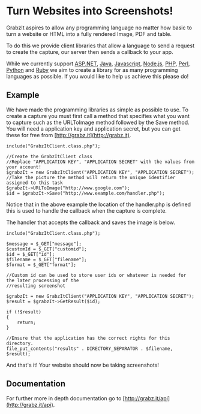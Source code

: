 Turn Websites into Screenshots!
===============================
GrabzIt aspires to allow any programming language no matter how basic to turn a website or HTML into a fully rendered Image, PDF and table.

To do this we provide client libraries that allow a language to send a request to create the capture, our server then sends a callback to your app.

While we currently support [ASP.NET](http://grabz.it/api/aspnet/), [Java](http://grabz.it/api/java/), [Javascript](http://grabz.it/api/javascript/), [Node.js](http://grabz.it/api/nodejs/), [PHP](http://grabz.it/api/php/), [Perl](http://grabz.it/api/perl/), [Python](http://grabz.it/api/python/) and [Ruby](http://grabz.it/api/ruby/) we aim to create a library for as many programming languages as possible. If you would like to help us achieve this please do!

Example
-------

We have made the programming libraries as simple as possible to use. To create a capture you must first call a method that specifies what you want to capture such as the URLToImage method followed by the Save method. You will need a application key and application secret, but you can get these for free from [http://grabz.it](http://grabz.it).

```
include("GrabzItClient.class.php");

//Create the GrabzItClient class
//Replace "APPLICATION KEY", "APPLICATION SECRET" with the values from your account!
$grabzIt = new GrabzItClient("APPLICATION KEY", "APPLICATION SECRET");
//Take the picture the method will return the unique identifier assigned to this task
$grabzIt->URLToImage("http://www.google.com");
$id = $grabzIt->Save("http://www.example.com/handler.php");
```

Notice that in the above example the location of the handler.php is defined this is used to handle the callback when the capture is complete.

The handler that accepts the callback and saves the image is below.

```
include("GrabzItClient.class.php");

$message = $_GET["message"];
$customId = $_GET["customid"];
$id = $_GET["id"];
$filename = $_GET["filename"];
$format = $_GET["format"];

//Custom id can be used to store user ids or whatever is needed for the later processing of the
//resulting screenshot

$grabzIt = new GrabzItClient("APPLICATION KEY", "APPLICATION SECRET");
$result = $grabzIt->GetResult($id);

if (!$result)
{
	return;
}

//Ensure that the application has the correct rights for this directory.
file_put_contents("results" . DIRECTORY_SEPARATOR . $filename, $result);
```

And that's it! Your website should now be taking screenshots!

Documentation
-------------

For further more in depth documentation go to [http://grabz.it/api](http://grabz.it/api).
